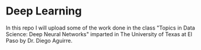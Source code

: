 # Deep Learning

In this repo I will upload some of the work done in the class "Topics in Data Science: Deep Neural Networks" 
imparted in The University of Texas at El Paso by Dr. Diego Aguirre. 
